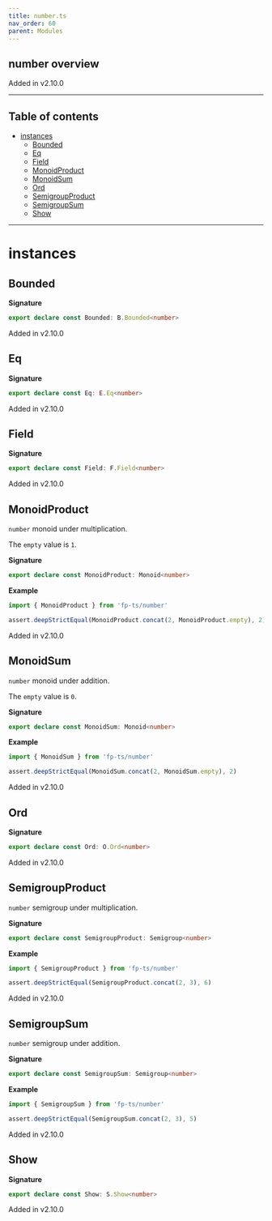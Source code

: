 ```yaml
---
title: number.ts
nav_order: 60
parent: Modules
---
```


## number overview

Added in v2.10.0

---

<h2 class="text-delta">Table of contents</h2>

- [instances](#instances)
  - [Bounded](#bounded)
  - [Eq](#eq)
  - [Field](#field)
  - [MonoidProduct](#monoidproduct)
  - [MonoidSum](#monoidsum)
  - [Ord](#ord)
  - [SemigroupProduct](#semigroupproduct)
  - [SemigroupSum](#semigroupsum)
  - [Show](#show)

---

# instances

## Bounded

**Signature**

```ts
export declare const Bounded: B.Bounded<number>
```

Added in v2.10.0

## Eq

**Signature**

```ts
export declare const Eq: E.Eq<number>
```

Added in v2.10.0

## Field

**Signature**

```ts
export declare const Field: F.Field<number>
```

Added in v2.10.0

## MonoidProduct

`number` monoid under multiplication.

The `empty` value is `1`.

**Signature**

```ts
export declare const MonoidProduct: Monoid<number>
```

**Example**

```ts
import { MonoidProduct } from 'fp-ts/number'

assert.deepStrictEqual(MonoidProduct.concat(2, MonoidProduct.empty), 2)
```

Added in v2.10.0

## MonoidSum

`number` monoid under addition.

The `empty` value is `0`.

**Signature**

```ts
export declare const MonoidSum: Monoid<number>
```

**Example**

```ts
import { MonoidSum } from 'fp-ts/number'

assert.deepStrictEqual(MonoidSum.concat(2, MonoidSum.empty), 2)
```

Added in v2.10.0

## Ord

**Signature**

```ts
export declare const Ord: O.Ord<number>
```

Added in v2.10.0

## SemigroupProduct

`number` semigroup under multiplication.

**Signature**

```ts
export declare const SemigroupProduct: Semigroup<number>
```

**Example**

```ts
import { SemigroupProduct } from 'fp-ts/number'

assert.deepStrictEqual(SemigroupProduct.concat(2, 3), 6)
```

Added in v2.10.0

## SemigroupSum

`number` semigroup under addition.

**Signature**

```ts
export declare const SemigroupSum: Semigroup<number>
```

**Example**

```ts
import { SemigroupSum } from 'fp-ts/number'

assert.deepStrictEqual(SemigroupSum.concat(2, 3), 5)
```

Added in v2.10.0

## Show

**Signature**

```ts
export declare const Show: S.Show<number>
```

Added in v2.10.0

